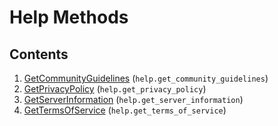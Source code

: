 # Help Methods

## Contents

1. [GetCommunityGuidelines](GetCommunityGuidelines.md) (`help.get_community_guidelines`)
2. [GetPrivacyPolicy](GetPrivacyPolicy.md) (`help.get_privacy_policy`)
3. [GetServerInformation](GetServerInformation.md) (`help.get_server_information`)
4. [GetTermsOfService](GetTermsOfService.md) (`help.get_terms_of_service`)